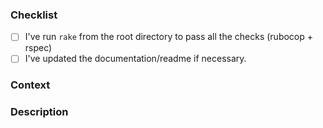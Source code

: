 <!-- Thanks for contributing! Before you submit your pull request, please make sure to check the following boxes by putting an x in the [ ]-->

### Checklist
- [ ] I've run `rake` from the root directory to pass all the checks (rubocop + rspec)
- [ ] I've updated the documentation/readme if necessary.

### Context
<!-- Why is this change required? What problem does it solve? -->
<!-- If it fixes an open issue, please link to the issue here. -->
<!-- Please describe in detail how you tested your changes. -->

### Description
<!-- Describe your changes in detail -->
